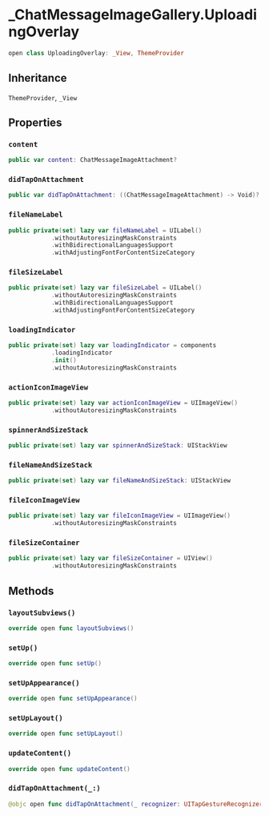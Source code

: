 # \_ChatMessageImageGallery.UploadingOverlay

``` swift
open class UploadingOverlay: _View, ThemeProvider 
```

## Inheritance

`ThemeProvider`, `_View`

## Properties

### `content`

``` swift
public var content: ChatMessageImageAttachment? 
```

### `didTapOnAttachment`

``` swift
public var didTapOnAttachment: ((ChatMessageImageAttachment) -> Void)?
```

### `fileNameLabel`

``` swift
public private(set) lazy var fileNameLabel = UILabel()
            .withoutAutoresizingMaskConstraints
            .withBidirectionalLanguagesSupport
            .withAdjustingFontForContentSizeCategory
```

### `fileSizeLabel`

``` swift
public private(set) lazy var fileSizeLabel = UILabel()
            .withoutAutoresizingMaskConstraints
            .withBidirectionalLanguagesSupport
            .withAdjustingFontForContentSizeCategory
```

### `loadingIndicator`

``` swift
public private(set) lazy var loadingIndicator = components
            .loadingIndicator
            .init()
            .withoutAutoresizingMaskConstraints
```

### `actionIconImageView`

``` swift
public private(set) lazy var actionIconImageView = UIImageView()
            .withoutAutoresizingMaskConstraints
```

### `spinnerAndSizeStack`

``` swift
public private(set) lazy var spinnerAndSizeStack: UIStackView 
```

### `fileNameAndSizeStack`

``` swift
public private(set) lazy var fileNameAndSizeStack: UIStackView 
```

### `fileIconImageView`

``` swift
public private(set) lazy var fileIconImageView = UIImageView()
            .withoutAutoresizingMaskConstraints
```

### `fileSizeContainer`

``` swift
public private(set) lazy var fileSizeContainer = UIView()
            .withoutAutoresizingMaskConstraints
```

## Methods

### `layoutSubviews()`

``` swift
override open func layoutSubviews() 
```

### `setUp()`

``` swift
override open func setUp() 
```

### `setUpAppearance()`

``` swift
override open func setUpAppearance() 
```

### `setUpLayout()`

``` swift
override open func setUpLayout() 
```

### `updateContent()`

``` swift
override open func updateContent() 
```

### `didTapOnAttachment(_:)`

``` swift
@objc open func didTapOnAttachment(_ recognizer: UITapGestureRecognizer) 
```
